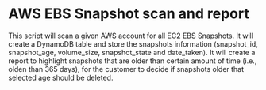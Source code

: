 # AWS EBS Snapshot scan and report

This script will scan a given AWS account for all EC2 EBS Snapshots. It will create a DynamoDB table and store the snapshots information (snapshot_id, snapshot_age, volume_size, snapshot_state and date_taken). It will create a report to highlight snapshots that are older than certain amount of time (i.e., olden than 365 days), for the customer to decide if snapshots older that selected age should be deleted.